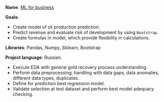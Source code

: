 


**Name**: [ML for business](https://github.com/Ivan-Bebeshko/Yandex_Practicum/blob/17f5a6dda4a75262188a99bfd6b758a98debbb2c/04_ML_for_business/04_ML_for_business.ipynb)

**Goals**:
  - Create model of oil production prediction.
  - Predict revenue and evaluate risk of development by using `Bootstrap`.
  - Create formulas in model, which provide flexibility in calculations.

**Libraries**: Pandas, Numpy, Sklearn, Bootstrap

**Project language**: Russian.



- Execute EDA with general gold recovery process understanding.
- Perform data preprocessing: handling with data gaps, data anomalies, different data types, duplicates.
- Define for prediction best regression model.
- Validate selection at test dataset and perform best model adequacy checking.
